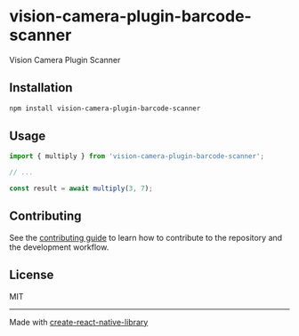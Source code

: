 # vision-camera-plugin-barcode-scanner

Vision Camera Plugin Scanner

## Installation

```sh
npm install vision-camera-plugin-barcode-scanner
```

## Usage

```js
import { multiply } from 'vision-camera-plugin-barcode-scanner';

// ...

const result = await multiply(3, 7);
```

## Contributing

See the [contributing guide](CONTRIBUTING.md) to learn how to contribute to the repository and the development workflow.

## License

MIT

---

Made with [create-react-native-library](https://github.com/callstack/react-native-builder-bob)
